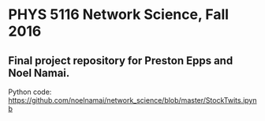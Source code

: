# PHYS 5116 Network Science, Fall 2016

## Final project repository for Preston Epps and Noel Namai.

Python code: https://github.com/noelnamai/network_science/blob/master/StockTwits.ipynb
